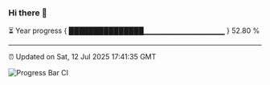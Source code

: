 ### Hi there 👋

⏳ Year progress { ███████████████▁▁▁▁▁▁▁▁▁▁▁▁▁▁▁ } 52.80 %

---

⏰ Updated on Sat, 12 Jul 2025 17:41:35 GMT

![Progress Bar CI](https://github.com/IshwaranRudhara/GIT-ACTION/workflows/Progress%20Bar%20CI/badge.svg)
